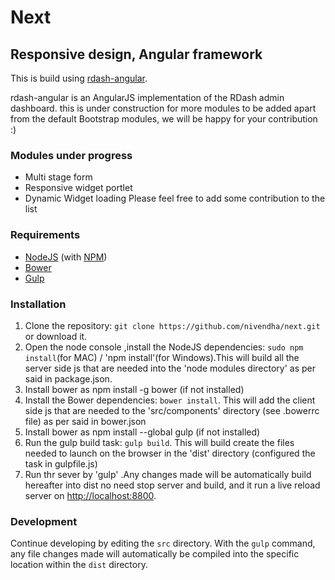 # Next
## Responsive design, Angular framework
This is build using [rdash-angular](https://github.com/rdash/rdash-angular.git).

rdash-angular is an AngularJS implementation of the RDash admin dashboard. this is under construction for more modules to be added apart from the default Bootstrap modules, we will be happy for your contribution :)



### Modules under progress
* Multi stage form
* Responsive widget portlet
* Dynamic Widget loading
Please feel free to add some contribution to the list

### Requirements
* [NodeJS](http://nodejs.org/) (with [NPM](https://www.npmjs.org/))
* [Bower](http://bower.io)
* [Gulp](http://gulpjs.com)

### Installation
1. Clone the repository: `git clone https://github.com/nivendha/next.git` or download it.
2. Open the node console ,install the NodeJS dependencies: `sudo npm install`(for MAC) / 'npm install'(for Windows).This will build all the server side js that are needed into the 'node modules directory' as per said in package.json.
3. Install bower as npm install -g bower (if not installed)
4. Install the Bower dependencies: `bower install`. This will add the client side js that are needed to the 'src/components' directory (see .bowerrc file) as per said in bower.json
5. Install bower as npm install --global gulp (if not installed)
4. Run the gulp build task: `gulp build`. This will build create the files needed to launch on the browser in the 'dist' directory (configured the task in gulpfile.js)
5. Run thr sever by 'gulp' .Any changes made will be automatically build hereafter into dist no need stop server and build, and it run a live reload server on [http://localhost:8800](http://localhost:8800).


### Development
Continue developing by editing the `src` directory. With the `gulp` command, any file changes made will automatically be compiled into the specific location within the `dist` directory.


